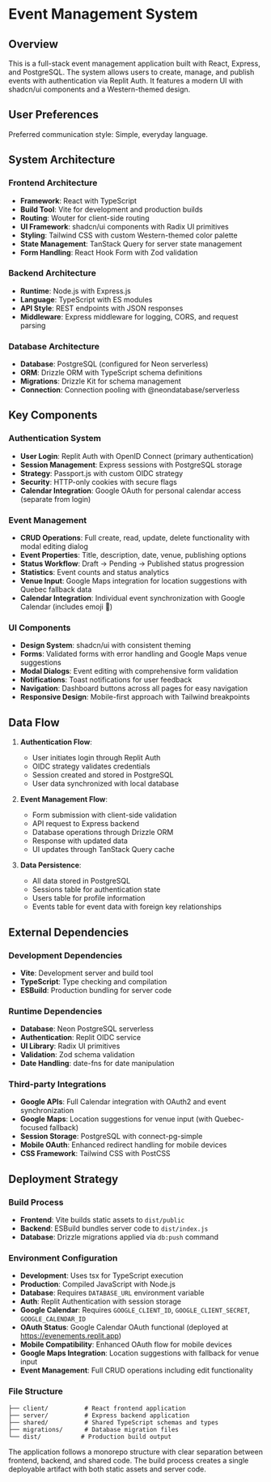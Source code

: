 # Event Management System

## Overview

This is a full-stack event management application built with React, Express, and PostgreSQL. The system allows users to create, manage, and publish events with authentication via Replit Auth. It features a modern UI with shadcn/ui components and a Western-themed design.

## User Preferences

Preferred communication style: Simple, everyday language.

## System Architecture

### Frontend Architecture
- **Framework**: React with TypeScript
- **Build Tool**: Vite for development and production builds
- **Routing**: Wouter for client-side routing
- **UI Framework**: shadcn/ui components with Radix UI primitives
- **Styling**: Tailwind CSS with custom Western-themed color palette
- **State Management**: TanStack Query for server state management
- **Form Handling**: React Hook Form with Zod validation

### Backend Architecture
- **Runtime**: Node.js with Express.js
- **Language**: TypeScript with ES modules
- **API Style**: REST endpoints with JSON responses
- **Middleware**: Express middleware for logging, CORS, and request parsing

### Database Architecture
- **Database**: PostgreSQL (configured for Neon serverless)
- **ORM**: Drizzle ORM with TypeScript schema definitions
- **Migrations**: Drizzle Kit for schema management
- **Connection**: Connection pooling with @neondatabase/serverless

## Key Components

### Authentication System
- **User Login**: Replit Auth with OpenID Connect (primary authentication)
- **Session Management**: Express sessions with PostgreSQL storage
- **Strategy**: Passport.js with custom OIDC strategy
- **Security**: HTTP-only cookies with secure flags
- **Calendar Integration**: Google OAuth for personal calendar access (separate from login)

### Event Management
- **CRUD Operations**: Full create, read, update, delete functionality with modal editing dialog
- **Event Properties**: Title, description, date, venue, publishing options
- **Status Workflow**: Draft → Pending → Published status progression
- **Statistics**: Event counts and status analytics
- **Venue Input**: Google Maps integration for location suggestions with Quebec fallback data
- **Calendar Integration**: Individual event synchronization with Google Calendar (includes emoji 🤠)

### UI Components
- **Design System**: shadcn/ui with consistent theming
- **Forms**: Validated forms with error handling and Google Maps venue suggestions
- **Modal Dialogs**: Event editing with comprehensive form validation
- **Notifications**: Toast notifications for user feedback
- **Navigation**: Dashboard buttons across all pages for easy navigation
- **Responsive Design**: Mobile-first approach with Tailwind breakpoints

## Data Flow

1. **Authentication Flow**:
   - User initiates login through Replit Auth
   - OIDC strategy validates credentials
   - Session created and stored in PostgreSQL
   - User data synchronized with local database

2. **Event Management Flow**:
   - Form submission with client-side validation
   - API request to Express backend
   - Database operations through Drizzle ORM
   - Response with updated data
   - UI updates through TanStack Query cache

3. **Data Persistence**:
   - All data stored in PostgreSQL
   - Sessions table for authentication state
   - Users table for profile information
   - Events table for event data with foreign key relationships

## External Dependencies

### Development Dependencies
- **Vite**: Development server and build tool
- **TypeScript**: Type checking and compilation
- **ESBuild**: Production bundling for server code

### Runtime Dependencies
- **Database**: Neon PostgreSQL serverless
- **Authentication**: Replit OIDC service
- **UI Library**: Radix UI primitives
- **Validation**: Zod schema validation
- **Date Handling**: date-fns for date manipulation

### Third-party Integrations
- **Google APIs**: Full Calendar integration with OAuth2 and event synchronization
- **Google Maps**: Location suggestions for venue input (with Quebec-focused fallback)
- **Session Storage**: PostgreSQL with connect-pg-simple
- **Mobile OAuth**: Enhanced redirect handling for mobile devices
- **CSS Framework**: Tailwind CSS with PostCSS

## Deployment Strategy

### Build Process
- **Frontend**: Vite builds static assets to `dist/public`
- **Backend**: ESBuild bundles server code to `dist/index.js`
- **Database**: Drizzle migrations applied via `db:push` command

### Environment Configuration
- **Development**: Uses tsx for TypeScript execution
- **Production**: Compiled JavaScript with Node.js
- **Database**: Requires `DATABASE_URL` environment variable
- **Auth**: Replit Authentication with session storage
- **Google Calendar**: Requires `GOOGLE_CLIENT_ID`, `GOOGLE_CLIENT_SECRET`, `GOOGLE_CALENDAR_ID`
- **OAuth Status**: Google Calendar OAuth functional (deployed at https://evenements.replit.app)
- **Mobile Compatibility**: Enhanced OAuth flow for mobile devices
- **Google Maps Integration**: Location suggestions with fallback for venue input
- **Event Management**: Full CRUD operations including edit functionality

### File Structure
```
├── client/          # React frontend application
├── server/          # Express backend application
├── shared/          # Shared TypeScript schemas and types
├── migrations/      # Database migration files
└── dist/           # Production build output
```

The application follows a monorepo structure with clear separation between frontend, backend, and shared code. The build process creates a single deployable artifact with both static assets and server code.
